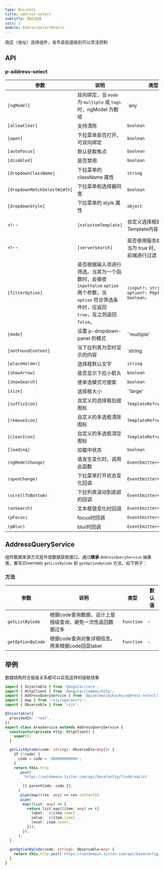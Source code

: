 ```yaml
---
type: Business
title: address-select
subtitle: 政区选择
cols: 2
module: AddressSelectModule
---
```


政区（地址）选择组件，省市县街道级别可以灵活控制

## API

### p-address-select

| 参数 | 说明 | 类型 | 默认值 |
| --- | --- | --- | --- |
| `[ngModel]` | 双向绑定，当 `mode` 为 `multiple` 或 `tags` 时，ngModel 为数组 | `any | any[]` | - |
| `[allowClear]` | 支持清除 | `boolean` | `true` |
| `[open]` | 下拉菜单是否打开，可双向绑定 | `boolean` | `false` |
| `[autoFocus]` | 默认获取焦点 | `boolean` | `false` |
| `[disabled]` | 是否禁用 | `boolean` | `false` |
| `[dropdownClassName]` | 下拉菜单的 className 属性 | `string` | - |
| `[dropdownMatchSelectWidth]` | 下拉菜单和选择器同宽 | `boolean` | `false` |
| `[dropdownStyle]` | 下拉菜单的 style 属性 | `object` | - |
<!-- | `[nzCustomTemplate]` | 自定义选择框的Template内容 | `TemplateRef<{ $implicit: NzOptionComponent }>` | - | -->
<!-- | `[serverSearch]` | 是否使用服务端搜索，当为 true 时，将不再在前端进行过滤 | `boolean` | `false` | -->
| `[filterOption]` | 是否根据输入项进行筛选。当其为一个函数时，会接收 `inputValue` `option` 两个参数，当 `option` 符合筛选条件时，应返回 `true`，反之则返回 `false`。 | `(input?: string, option?: POption) => boolean;` | - |
| `[mode]` | 设置 p-dropdown-panel 的模式 | `'multiple' | 'tags' | 'default'` | `'default'` |
| `[notFoundContent]` | 当下拉列表为空时显示的内容 | `string | TemplateRef<void>` | - |
| `[placeHolder]` | 选择框默认文字 | `string` | - |
| `[showArrow]` | 是否显示下拉小箭头 | `boolean` | `true` |
| `[showSearch]` | 使单选模式可搜索 | `boolean` | `false` |
| `[size]` | 选择框大小 | `'large' | 'small' | 'default'` | `'default'` |
| `[suffixIcon]` | 自定义的选择框后缀图标 | `TemplateRef<void>` | - |
| `[removeIcon]` | 自定义的多选框清除图标 | `TemplateRef<void>` | - |
| `[clearIcon]` | 自定义的多选框清空图标 | `TemplateRef<void>` | - |
| `[loading]` | 加载中状态 | `boolean` | `false` |
| `(ngModelChange)` | 值发生变化时，调用此函数 | `EventEmitter<any[]>` | - |
| `(openChange)` | 下拉菜单打开状态变化回调 | `EventEmitter<boolean>` | - |
| `(scrollToBottom)` | 下拉列表滚动到底部的回调 | `EventEmitter<void>` | - |
| `(onSearch)` | 文本框值变化时回调 | `EventEmitter<string>` | - |
| `(pFocus)` | focus时回调 | `EventEmitter<void>` | - |
| `(pBlur)` | blur时回调 | `EventEmitter<void>` | - |


## AddressQueryService

组件数据来源方式是外放数据获取接口，通过**继承** `AddressQueryService` 抽象类，重写(Override) `getListByCode` 和 `getOptionByCode` 方法，如下例子：

### 方法

| 参数               | 说明                                                           | 类型       | 默认值 |
|--------------------|----------------------------------------------------------------|------------|--------|
| `getListByCode` | 根据code查询数据，设计上是按级查询，避免一次性返回数据过多 | `Function` | -      |
| `getOptionByCode`   | 根据code查询对象详细信息，用来根据code回显label                | `Function` | -      |

## 举例

数据结构符合层级关系都可以实现这样的级联效果

```ts
import { Injectable } from '@angular/core';
import { HttpClient } from '@angular/common/http';
import { AddressQueryService } from '@pixelmon/pikachu/address-select/interface';
import { map } from 'rxjs/operators';
import { Observable } from 'rxjs';

@Injectable({
  providedIn: 'root',
})
export class AreaService extends AddressQueryService {
  constructor(private http: HttpClient) {
    super();
  }

  getListByCode(code: string): Observable<any[]> {
    if (!code) {
      code = code = '000000000000';
    }
    return this.http
      .post(
        `https://uatdomain.1ziton.com/api/baseConfig/findAreaList
      `,
        [{ parentCode: code }],
      )
      .pipe(map((res: any) => res.content))
      .pipe(
        map((list: any) => {
          return list.map((item: any) => ({
            label: `${item.name}`,
            value: `${item.code}`,
            level: item.level,
          }));
        }),
      );
  }
  
  getOptionByCode(code: string): Observable<any> {
    return this.http.post(`https://uatdomain.1ziton.com/api/baseConfig/getAreaByCode`, [{ code }]).pipe(map((res: any) => res.content));
  }
}
```